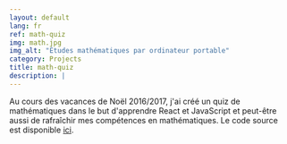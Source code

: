 ```yaml
---
layout: default
lang: fr
ref: math-quiz
img: math.jpg
img_alt: "Études mathématiques par ordinateur portable"
category: Projects
title: math-quiz
description: |
---
```

Au cours des vacances de Noël 2016/2017, j'ai créé un quiz de mathématiques
dans le but d'apprendre React et JavaScript et peut-être aussi de rafraîchir
mes compétences en mathématiques.
Le code source est disponible [ici](https://github.com/henziger/math-quiz).
